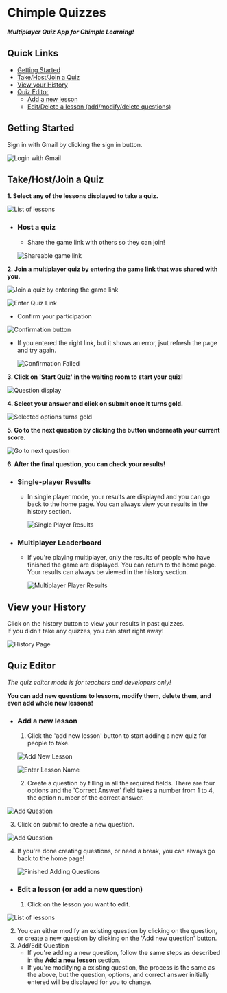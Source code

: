 # Chimple Quizzes
***Multiplayer Quiz App for Chimple Learning!***  

## Quick Links  
  - [Getting Started](https://github.com/ChandradithyaJ/chimplequiz#getting-started)  
  - [Take/Host/Join a Quiz](https://github.com/ChandradithyaJ/chimplequiz#takehostjoin-a-quiz)
  - [View your History](https://github.com/ChandradithyaJ/chimplequiz/#view-your-history)
  - [Quiz Editor](https://github.com/ChandradithyaJ/chimplequiz/#quiz-editor)
    - [Add a new lesson](https://github.com/ChandradithyaJ/chimplequiz/#add-a-new-lesson)
    - [Edit/Delete a lesson (add/modify/delete questions)](https://github.com/ChandradithyaJ/chimplequiz/#edit-a-lesson-or-add-a-new-question)

## Getting Started
Sign in with Gmail by clicking the sign in button.  

![Login with Gmail](https://github.com/ChandradithyaJ/chimplequiz/blob/main/src/images/getting-started.png)

## Take/Host/Join a Quiz
**1. Select any of the lessons displayed to take a quiz.**  

![List of lessons](https://github.com/ChandradithyaJ/chimplequiz/blob/main/src/images/select-lesson.png)

 - ### Host a quiz
   - Share the game link with others so they can join!
  
   ![Shareable game link](https://github.com/ChandradithyaJ/chimplequiz/blob/main/src/images/host-quiz.png)
 
**2. Join a multiplayer quiz by entering the game link that was shared with you.**  

![Join a quiz by entering the game link](https://github.com/ChandradithyaJ/chimplequiz/blob/main/src/images/join-quiz.png)  

![Enter Quiz Link](https://github.com/ChandradithyaJ/chimplequiz/blob/main/src/images/enter-link.png)

 - Confirm your participation

![Confirmation button](https://github.com/ChandradithyaJ/chimplequiz/blob/main/src/images/confirmation.png)  

 - If you entered the right link, but it shows an error, jsut refresh the page and try again.

   ![Confirmation Failed](https://github.com/ChandradithyaJ/chimplequiz/blob/main/src/images/confirmation-failed.png)

**3. Click on 'Start Quiz' in the waiting room to start your quiz!**  

![Question display](https://github.com/ChandradithyaJ/chimplequiz/blob/main/src/images/question-display.png)

**4. Select your answer and click on submit once it turns gold.**  

![Selected options turns gold](https://github.com/ChandradithyaJ/chimplequiz/blob/main/src/images/verify-images.png)

**5. Go to the next question by clicking the button underneath your current score.**  

![Go to next question](https://github.com/ChandradithyaJ/chimplequiz/blob/main/src/images/check-answer.png)

**6. After the final question, you can check your results!**
- ### Single-player Results
  - In single player mode, your results are displayed and you can go back to the home page. You can always view your results in the history section.

    ![Single Player Results](https://github.com/ChandradithyaJ/chimplequiz/blob/main/src/images/single-player-results.png)
    
 - ### Multiplayer Leaderboard
   - If you're playing multiplayer, only the results of people who have finished the game are displayed. You can return to the home page. Your results can always be viewed in the history section.
  
     ![Multiplayer Player Results](https://github.com/ChandradithyaJ/chimplequiz/blob/main/src/images/multiplayer-results.png)

## View your History
Click on the history button to view your results in past quizzes.  
If you didn't take any quizzes, you can start right away!  

![History Page](https://github.com/ChandradithyaJ/chimplequiz/blob/main/src/images/quiz-history.png)

## Quiz Editor
*The quiz editor mode is for teachers and developers only!*  

**You can add new questions to lessons, modify them, delete them, and even add whole new lessons!**  
 - ### Add a new lesson
   1. Click the 'add new lesson' button to start adding a new quiz for people to take.

    ![Add New Lesson](https://github.com/ChandradithyaJ/chimplequiz/blob/main/src/images/add-new-lesson.png)

    ![Enter Lesson Name](https://github.com/ChandradithyaJ/chimplequiz/blob/main/src/images/add-lesson.png)

   2. Create a question by filling in all the required fields. There are four options and the 'Correct Answer' field takes a number from 1 to 4, the option number of the correct answer.
  
  ![Add Question](https://github.com/ChandradithyaJ/chimplequiz/blob/main/src/images/add-ques-1.png)

   3. Click on submit to create a new question.

  ![Add Question](https://github.com/ChandradithyaJ/chimplequiz/blob/main/src/images/add-ques-2.png)
   
   4. If you're done creating questions, or need a break, you can always go back to the home page!

      ![Finished Adding Questions](https://github.com/ChandradithyaJ/chimplequiz/blob/main/src/images/finish-add-ques.png)

 - ### Edit a lesson (or add a new question)
   1. Click on the lesson you want to edit.
  
  ![List of lessons](https://github.com/ChandradithyaJ/chimplequiz/blob/main/src/images/select-lesson.png)

   2. You can either modify an existing question by clicking on the question, or create a new question by clicking on the 'Add new question' button.
   3. Add/Edit Question
      - If you're adding a new question, follow the same steps as described in the [**Add a new lesson**](https://github.com/ChandradithyaJ/chimplequiz#add-a-new-lesson) section.
      - If you're modifying a existing question, the process is the same as the above, but the question, options, and correct answer initially entered will be displayed for you to change.
